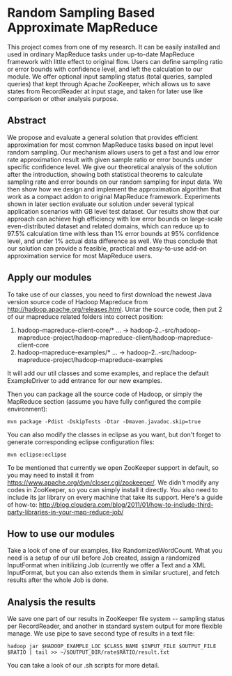 # Random Sampling Based Approximate MapReduce
This project comes from one of my research. It can be easily installed and used in ordinary MapReduce tasks under up-to-date MapReduce framework with little effect to original flow. Users can define sampling ratio or error bounds with confidence level, and left the calculation to our module. We offer optional input sampling status (total queries, sampled queries) that kept through Apache ZooKeeper, which allows us to save states from RecordReader at input stage, and taken for later use like comparison or other analysis purpose.

## Abstract
We propose and evaluate a general solution that provides efficient approximation for most common MapReduce tasks based on input level random sampling. Our mechanism allows users to get a fast and low error rate approximation result with given sample ratio or error bounds under specific confidence level. We give our theoretical analysis of the solution after the introduction, showing both statistical theorems to calculate sampling rate and error bounds on our random sampling for input data. We then show how we design and implement the approximation algorithm that work as a compact addon to original MapReduce framework. Experiments shown in later section evaluate our solution under several typical application scenarios with GB level test dataset. Our results show that our approach can achieve high efficiency with low error bounds on large-scale even-distributed dataset and related domains, which can reduce up to 97.5% calculation time with less than 1% error bounds at 95% confidence level, and under 1% actual data difference as well. We thus conclude that our solution can provide a feasible, practical and easy-to-use add-on approximation service for most MapReduce users.

## Apply our modules

To take use of our classes, you need to first download the newest Java version source code of Hadoop Mapreduce from http://hadoop.apache.org/releases.html. Untar the source code, then put 2 of our mapreduce related folders into correct position:

1. hadoop-mapreduce-client-core/* ... -> hadoop-2.*.*-src/hadoop-mapreduce-project/hadoop-mapreduce-client/hadoop-mapreduce-client-core
2. hadoop-mapreduce-examples/* ... -> hadoop-2.*.*-src/hadoop-mapreduce-project/hadoop-mapreduce-examples

It will add our util classes and some examples, and replace the default ExampleDriver to add entrance for our new examples.

Then you can package all the source code of Hadoop, or simply the MapReduce section (assume you have fully configured the compile environment):
```
mvn package -Pdist -DskipTests -Dtar -Dmaven.javadoc.skip=true
```
You can also modify the classes in eclipse as you want, but don't forget to generate corresponding eclipse configuration files:
```
mvn eclipse:eclipse
```
To be mentioned that currently we open ZooKeeper support in default, so you may need to install it from https://www.apache.org/dyn/closer.cgi/zookeeper/. We didn't modify any codes in ZooKeeper, so you can simply install it directly. You also need to include its jar library on every machine that take its support. Here's a guide of how-to: http://blog.cloudera.com/blog/2011/01/how-to-include-third-party-libraries-in-your-map-reduce-job/

## How to use our modules

Take a look of one of our examples, like RandomizedWordCount. What you need is a setup of our util before Job created, assign a randomized InputFormat when initilizing Job (currently we offer a Text and a XML InputFormat, but you can also extends them in similar sructure), and fetch results after the whole Job is done.

## Analysis the results

We save one part of our results in ZooKeeper file system -- sampling status per RecordReader, and another in standard system output for more flexible manage. We use pipe to save second type of results in a text file:
```
hadoop jar $HADOOP_EXAMPLE_LOC $CLASS_NAME $INPUT_FILE $OUTPUT_FILE $RATIO | tail >> ~/$OUTPUT_DIR/rate$RATIO/result.txt
```
You can take a look of our .sh scripts for more detail.



